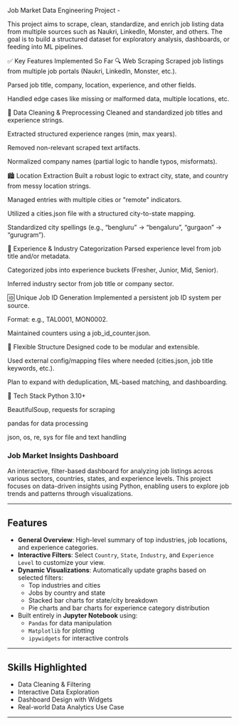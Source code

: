 Job Market Data Engineering Project -

This project aims to scrape, clean, standardize, and enrich job listing data from multiple sources such as Naukri, LinkedIn, Monster, and others. The goal is to build a structured dataset for exploratory analysis, dashboards, or feeding into ML pipelines.

✅ Key Features Implemented So Far
🔍 Web Scraping
Scraped job listings from multiple job portals (Naukri, LinkedIn, Monster, etc.).

Parsed job title, company, location, experience, and other fields.

Handled edge cases like missing or malformed data, multiple locations, etc.

🧹 Data Cleaning & Preprocessing
Cleaned and standardized job titles and experience strings.

Extracted structured experience ranges (min, max years).

Removed non-relevant scraped text artifacts.

Normalized company names (partial logic to handle typos, misformats).

🏙️ Location Extraction
Built a robust logic to extract city, state, and country from messy location strings.

Managed entries with multiple cities or "remote" indicators.

Utilized a cities.json file with a structured city-to-state mapping.

Standardized city spellings (e.g., “bengluru” → “bengaluru”, “gurgaon” → “gurugram”).

🧾 Experience & Industry Categorization
Parsed experience level from job title and/or metadata.

Categorized jobs into experience buckets (Fresher, Junior, Mid, Senior).

Inferred industry sector from job title or company sector.

🆔 Unique Job ID Generation
Implemented a persistent job ID system per source.

Format: e.g., TAL0001, MON0002.

Maintained counters using a job_id_counter.json.

🧠 Flexible Structure
Designed code to be modular and extensible.

Used external config/mapping files where needed (cities.json, job title keywords, etc.).

Plan to expand with deduplication, ML-based matching, and dashboarding.

🔧 Tech Stack
Python 3.10+

BeautifulSoup, requests for scraping

pandas for data processing

json, os, re, sys for file and text handling

### Job Market Insights Dashboard

An interactive, filter-based dashboard for analyzing job listings across various sectors, countries, states, and experience levels. This project focuses on data-driven insights using Python, enabling users to explore job trends and patterns through visualizations.

---

## Features

- **General Overview**: High-level summary of top industries, job locations, and experience categories.
- **Interactive Filters**: Select `Country`, `State`, `Industry`, and `Experience Level` to customize your view.
- **Dynamic Visualizations**: Automatically update graphs based on selected filters:
  - Top industries and cities
  - Jobs by country and state
  - Stacked bar charts for state/city breakdown
  - Pie charts and bar charts for experience category distribution
- Built entirely in **Jupyter Notebook** using:
  - `Pandas` for data manipulation  
  - `Matplotlib` for plotting  
  - `ipywidgets` for interactive controls  

---

## Skills Highlighted

- Data Cleaning & Filtering  
- Interactive Data Exploration  
- Dashboard Design with Widgets  
- Real-world Data Analytics Use Case  

---


